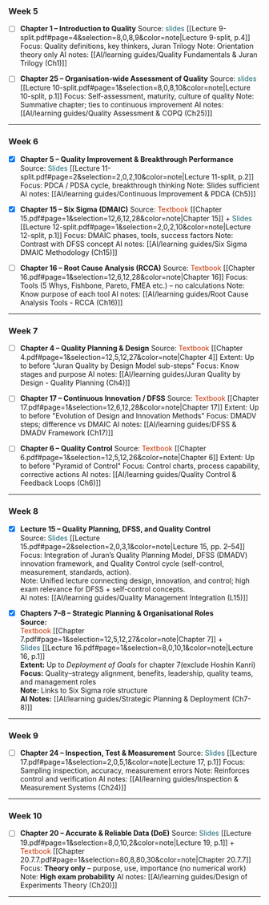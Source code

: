 
### **Week 5**

- [ ] **Chapter 1 – Introduction to Quality**
  Source: <span style="color:rgb(25, 103, 116)">slides</span> [[Lecture 9-split.pdf#page=4&selection=8,0,8,9&color=note|Lecture 9-split, p.4]]
  Focus: Quality definitions, key thinkers, Juran Trilogy
  Note: Orientation theory only
  AI notes: [[AI/learning guides/Quality Fundamentals & Juran Trilogy (Ch1)]]

- [ ] **Chapter 25 – Organisation-wide Assessment of Quality**
  Source: <span style="color:rgb(25, 103, 116)">slides</span> [[Lecture 10-split.pdf#page=1&selection=8,0,8,10&color=note|Lecture 10-split, p.1]]
  Focus: Self-assessment, maturity, culture of quality
  Note: Summative chapter; ties to continuous improvement
  AI notes: [[AI/learning guides/Quality Assessment & COPQ (Ch25)]]

---

### **Week 6**

- [x] **Chapter 5 – Quality Improvement & Breakthrough Performance**
  Source: <span style="color:rgb(25, 103, 116)">Slides</span> [[Lecture 11-split.pdf#page=2&selection=2,0,2,10&color=note|Lecture 11-split, p.2]]
  Focus: PDCA / PDSA cycle, breakthrough thinking
  Note: Slides sufficient
  AI notes: [[AI/learning guides/Continuous Improvement & PDCA (Ch5)]]

- [x] **Chapter 15 – Six Sigma (DMAIC)**
  Source: <span style="color:rgb(196, 51, 2)">Textbook</span> [[Chapter 15.pdf#page=1&selection=12,6,12,28&color=note|Chapter 15]] + <span style="color:rgb(25, 103, 116)">Slides</span> [[Lecture 12-split.pdf#page=1&selection=2,0,2,10&color=note|Lecture 12-split, p.1]]
  Focus: DMAIC phases, tools, success factors
  Note: Contrast with DFSS concept
  AI notes: [[AI/learning guides/Six Sigma DMAIC Methodology (Ch15)]]

- [ ] **Chapter 16 – Root Cause Analysis (RCCA)**
  Source: <span style="color:rgb(196, 51, 2)">Textbook</span> [[Chapter 16.pdf#page=1&selection=12,6,12,28&color=note|Chapter 16]]
  Focus: Tools (5 Whys, Fishbone, Pareto, FMEA etc.) – no calculations
  Note: Know purpose of each tool
  AI notes: [[AI/learning guides/Root Cause Analysis Tools - RCCA (Ch16)]]

---

### **Week 7**

- [ ] **Chapter 4 – Quality Planning & Design**
  Source: <span style="color:rgb(196, 51, 2)">Textbook</span> [[Chapter 4.pdf#page=1&selection=12,5,12,27&color=note|Chapter 4]]
  Extent: Up to before "Juran Quality by Design Model sub-steps"
  Focus: Know stages and purpose
  AI notes: [[AI/learning guides/Juran Quality by Design - Quality Planning (Ch4)]]

- [ ] **Chapter 17 – Continuous Innovation / DFSS**
  Source: <span style="color:rgb(196, 51, 2)">Textbook</span> [[Chapter 17.pdf#page=1&selection=12,6,12,28&color=note|Chapter 17]]
  Extent: Up to before "Evolution of Design and Innovation Methods"
  Focus: DMADV steps; difference vs DMAIC
  AI notes: [[AI/learning guides/DFSS & DMADV Framework (Ch17)]]

- [ ] **Chapter 6 – Quality Control**
  Source: <span style="color:rgb(196, 51, 2)">Textbook</span> [[Chapter 6.pdf#page=1&selection=12,5,12,26&color=note|Chapter 6]]
  Extent: Up to before "Pyramid of Control"
  Focus: Control charts, process capability, corrective actions
  AI notes: [[AI/learning guides/Quality Control & Feedback Loops (Ch6)]]

---

### **Week 8**

- [x] **Lecture 15 – Quality Planning, DFSS, and Quality Control**  
  Source: <span style="color:rgb(25, 103, 116)">Slides</span> [[Lecture 15.pdf#page=2&selection=2,0,3,1&color=note|Lecture 15, pp. 2–54]]  
  Focus: Integration of Juran’s Quality Planning Model, DFSS (DMADV) innovation framework, and Quality Control cycle (self-control, measurement, standards, action).  
  Note: Unified lecture connecting design, innovation, and control; high exam relevance for DFSS + self-control concepts.  
  AI notes: [[AI/learning guides/Quality Management Integration (L15)]]

- [x] **Chapters 7–8 – Strategic Planning & Organisational Roles**  
  **Source:**  
  <span style="color:rgb(196, 51, 2)">Textbook</span> [[Chapter 7.pdf#page=1&selection=12,5,12,27&color=note|Chapter 7]] +  
  <span style="color:rgb(25, 103, 116)">Slides</span> [[Lecture 16.pdf#page=1&selection=8,0,10,1&color=note|Lecture 16, p.1]]  
  **Extent:** Up to _Deployment of Goals_  for chapter 7(exclude Hoshin Kanri)  
  **Focus:** Quality–strategy alignment, benefits, leadership, quality teams, and management roles  
  **Note:** Links to Six Sigma role structure  
  **AI Notes:** [[AI/learning guides/Strategic Planning & Deployment (Ch7-8)]]

---

### **Week 9**

- [ ] **Chapter 24 – Inspection, Test & Measurement**
  Source: <span style="color:rgb(25, 103, 116)">Slides</span> [[Lecture 17.pdf#page=1&selection=2,0,5,1&color=note|Lecture 17, p.1]]
  Focus: Sampling inspection, accuracy, measurement errors
  Note: Reinforces control and verification
  AI notes: [[AI/learning guides/Inspection & Measurement Systems (Ch24)]]

---

### **Week 10**

- [ ] **Chapter 20 – Accurate & Reliable Data (DoE)**
  Source: <span style="color:rgb(25, 103, 116)">Slides</span> [[Lecture 19.pdf#page=1&selection=8,0,10,2&color=note|Lecture 19, p.1]] + <span style="color:rgb(196, 51, 2)">Textbook</span> [[Chapter 20.7.7.pdf#page=1&selection=80,8,80,30&color=note|Chapter 20.7.7]]
  Focus: **Theory only** – purpose, use, importance (no numerical work)
  Note: **High exam probability**
  AI notes: [[AI/learning guides/Design of Experiments Theory (Ch20)]]

---




